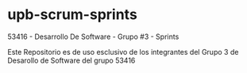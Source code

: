 # upb-scrum-sprints
53416 - Desarrollo De Software - Grupo #3 - Sprints

Este Repositorio es de uso esclusivo de los integrantes del Grupo 3 de Desarollo de Software del grupo 53416